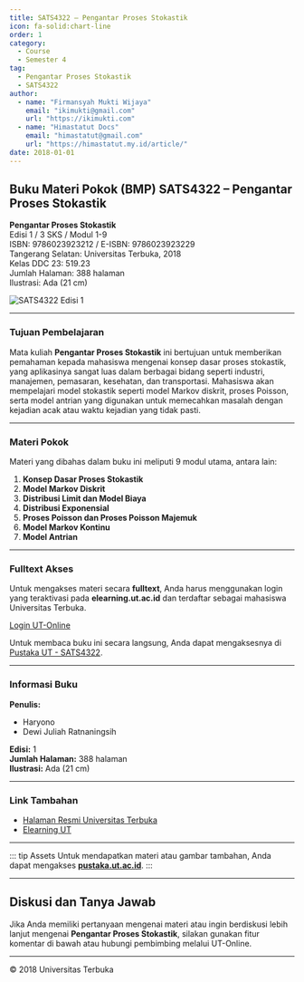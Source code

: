 ```yaml
--- 
title: SATS4322 – Pengantar Proses Stokastik
icon: fa-solid:chart-line
order: 1
category:
  - Course
  - Semester 4
tag:
  - Pengantar Proses Stokastik
  - SATS4322
author:
  - name: "Firmansyah Mukti Wijaya"
    email: "ikimukti@gmail.com"
    url: "https://ikimukti.com"
  - name: "Himastatut Docs"
    email: "himastatut@gmail.com"
    url: "https://himastatut.my.id/article/"
date: 2018-01-01
--- 
```


## Buku Materi Pokok (BMP) SATS4322 – Pengantar Proses Stokastik

**Pengantar Proses Stokastik**  
Edisi 1 / 3 SKS / Modul 1-9  
ISBN: 9786023923212 / E-ISBN: 9786023923229  
Tangerang Selatan: Universitas Terbuka, 2018  
Kelas DDC 23: 519.23  
Jumlah Halaman: 388 halaman  
Ilustrasi: Ada (21 cm)

![SATS4322 Edisi 1](https://pustaka.ut.ac.id/lib/wp-content/uploads/2020/07/SATS4322.jpg)

--- 

### Tujuan Pembelajaran

Mata kuliah **Pengantar Proses Stokastik** ini bertujuan untuk memberikan pemahaman kepada mahasiswa mengenai konsep dasar proses stokastik, yang aplikasinya sangat luas dalam berbagai bidang seperti industri, manajemen, pemasaran, kesehatan, dan transportasi. Mahasiswa akan mempelajari model stokastik seperti model Markov diskrit, proses Poisson, serta model antrian yang digunakan untuk memecahkan masalah dengan kejadian acak atau waktu kejadian yang tidak pasti.

--- 

### Materi Pokok

Materi yang dibahas dalam buku ini meliputi 9 modul utama, antara lain:

1. **Konsep Dasar Proses Stokastik**
2. **Model Markov Diskrit**
3. **Distribusi Limit dan Model Biaya**
4. **Distribusi Exponensial**
5. **Proses Poisson dan Proses Poisson Majemuk**
6. **Model Markov Kontinu**
7. **Model Antrian**

--- 

### Fulltext Akses

Untuk mengakses materi secara **fulltext**, Anda harus menggunakan login yang teraktivasi pada **elearning.ut.ac.id** dan terdaftar sebagai mahasiswa Universitas Terbuka.

[Login UT-Online](http://elearning.ut.ac.id)

Untuk membaca buku ini secara langsung, Anda dapat mengaksesnya di [Pustaka UT - SATS4322](https://pustaka.ut.ac.id/lib/sats4322-pengantar-proses-stokastik/).

--- 

### Informasi Buku

**Penulis:**  
- Haryono  
- Dewi Juliah Ratnaningsih  

**Edisi:** 1  
**Jumlah Halaman:** 388 halaman  
**Ilustrasi:** Ada (21 cm)  

--- 

### Link Tambahan

- [Halaman Resmi Universitas Terbuka](https://www.ut.ac.id)
- [Elearning UT](http://elearning.ut.ac.id)

--- 

::: tip Assets
Untuk mendapatkan materi atau gambar tambahan, Anda dapat mengakses **[pustaka.ut.ac.id](https://pustaka.ut.ac.id)**.
:::

--- 

## Diskusi dan Tanya Jawab

Jika Anda memiliki pertanyaan mengenai materi atau ingin berdiskusi lebih lanjut mengenai **Pengantar Proses Stokastik**, silakan gunakan fitur komentar di bawah atau hubungi pembimbing melalui UT-Online.

--- 

<footer>
  <p>© 2018 Universitas Terbuka</p>
</footer>


<GitContributors />
<GitChangelog />
